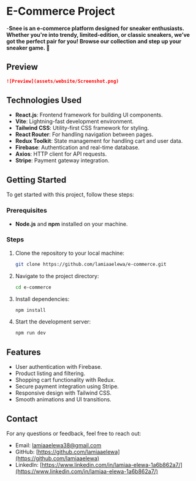 # E-Commerce Project
 -**Snee is an e-commerce platform designed for sneaker enthusiasts. Whether you're into trendy, limited-edition, or classic sneakers, we’ve got the perfect pair for you! Browse our collection and step up your sneaker game. 🚀**

## Preview

```md
![Preview](assets/website/Screenshot.png)
```

## Technologies Used
- **React.js**: Frontend framework for building UI components.
- **Vite**: Lightning-fast development environment.
- **Tailwind CSS**: Utility-first CSS framework for styling.
- **React Router**: For handling navigation between pages.
- **Redux Toolkit**: State management for handling cart and user data.
- **Firebase**: Authentication and real-time database.
- **Axios**: HTTP client for API requests.
- **Stripe**: Payment gateway integration.

## Getting Started
To get started with this project, follow these steps:

### Prerequisites
- **Node.js** and **npm** installed on your machine.

### Steps
1. Clone the repository to your local machine:
   ```bash
   git clone https://github.com/lamiaaelewa/e-commerce.git
   ```
2. Navigate to the project directory:
   ```bash
   cd e-commerce
   ```
3. Install dependencies:
   ```bash
   npm install
   ```
4. Start the development server:
   ```bash
   npm run dev
   ```

## Features
- User authentication with Firebase.
- Product listing and filtering.
- Shopping cart functionality with Redux.
- Secure payment integration using Stripe.
- Responsive design with Tailwind CSS.
- Smooth animations and UI transitions.

## Contact
For any questions or feedback, feel free to reach out:

- Email: [lamiaaelewa38@gmail.com](mailto:lamiaaelewa38@gmail.com)
- GitHub: [https://github.com/lamiaaelewa](https://github.com/lamiaaelewa)
- LinkedIn: [https://www.linkedin.com/in/lamiaa-elewa-1a6b862a7/](https://www.linkedin.com/in/lamiaa-elewa-1a6b862a7/)
